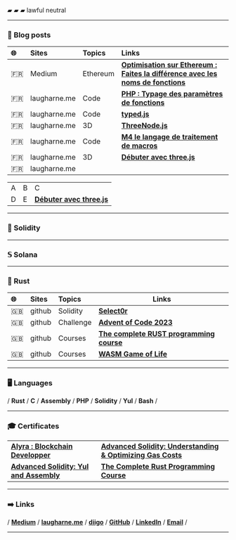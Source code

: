 

▰ ▰ ▰ lawful neutral

----

### 📝  Blog posts

| 🌐  | Sites        | Topics     | Links                                                                                                                                                                                                              |
| :--- | :----------- | :--------- | :----------------------------------------------------------------------------------------------------------------------------------------------------------------------------------------------------------------- |
| 🇫🇷 | Medium       | Ethereum   | **[Optimisation sur Ethereum : Faites la différence avec les noms de fonctions](https://medium.com/@franck.maussand/optimisation-sur-ethereum-faites-la-diff%C3%A9rence-avec-les-noms-de-fonctions-ba4692c9e39f)** |
| 🇫🇷 | laugharne.me | Code       | **[PHP : Typage des paramètres de fonctions](http://laugharne.me/post/56910153196/php-typage-parametres-fonctions)**                                                                                               |
| 🇫🇷 | laugharne.me | Code       | **[typed.js](http://laugharne.me/post/20671183955/typed-js)**                                                                                                                                                      |
| 🇫🇷 | laugharne.me | 3D         | **[ThreeNode.js](http://laugharne.me/post/15710609836/threenode-js)**                                                                                                                                              |
| 🇫🇷 | laugharne.me | Code       | **[M4 le langage de traitement de macros](http://laugharne.me/post/13489092551/m4-le-langage-de-traitement-de-macros)**                                                                                            |
| 🇫🇷 | laugharne.me | 3D         | **[Débuter avec three.js](http://laugharne.me/post/11781335852/debuter-avec-three-js)**                                                                                                                            |
| 🇫🇷 | laugharne.me | **[]()**   |                                                                                                                                                                                                                    |


<table>
  <tr> <td>A</td> <td>B</td> <td>C</td> </tr>
  <tr> <td>D</td> <td>E</td> <td><b><a href="http://laugharne.me/post/11781335852/debuter-avec-three-js">Débuter avec three.js</a></b></td> </tr>
</table>


----
### 💎  Solidity

----
### 𝕊  Solana

----
### 🦀  Rust

| 🌐  | Sites  | Topics    | Links                                                                                                               |
| :--- | :----- | :-------- | ------------------------------------------------------------------------------------------------------------------- |
| 🇬🇧 | github | Solidity  | **[Select0r](https://github.com/Laugharne/select0r)**                                                               |
| 🇬🇧 | github | Challenge | **[Advent of Code 2023](https://github.com/Laugharne/advent_of_code_2023)**                                         |
| 🇬🇧 | github | Courses   | **[The complete RUST programming course](https://github.com/Laugharne/udemy_the_complete_rust_programming_course)** |
| 🇬🇧 | github | Courses   | **[WASM Game of Life](https://github.com/Laugharne/wasm-game-of-life)**                                             |

----
### 🖥️  Languages

/ **Rust** / **C** / **Assembly** / **PHP** / **Solidity** / **Yul** / **Bash** /

----
### 🎓  Certificates

<table>

  <tr>
    <td><b><a href="https://certificate.bcdiploma.com/check/0770624BBEEFA3F9CFD293BCD4B0598BF90C51C741E0633E6935538F6CE05FECdVN0Mnp0M3k2NFJPVm9VQ0ZSa1pibTdWL2c1TUtRUUp6UnRKcUdIMWt1VjFpdU5G">Alyra : Blockchain Developper</a></b></td>
    <td><b><a href="https://www.udemy.com/certificate/UC-5135d45b-70ee-46e5-9d3e-8b859e4ba161/"> Advanced Solidity: Understanding & Optimizing Gas Costs</a></b>
    </td>
  </tr>

  <tr>
    <td><b><a href="https://www.udemy.com/certificate/UC-ef9438ea-92b7-4f42-a91e-46ff28006419/"> Advanced Solidity: Yul and Assembly</a></b></td>
    <td><b><a href="https://www.udemy.com/certificate/UC-82d2d8e0-8e3d-43b3-adb1-631ccaa59b73/">The Complete Rust Programming Course</a></b>
    </td>
  </tr>

</table>

----
### ➡️  Links

/ **[Medium](https://medium.com/@franck.maussand)** / **[laugharne.me](https://laugharne.me/)** / **[diigo](https://www.diigo.com/user/laugharne_me)** / **[GitHub](https://github.com/Laugharne)** / **[LinkedIn](https://www.linkedin.com/in/franckmaussand/)** / **[Email](mailto:franck@maussand.net)** /

----
